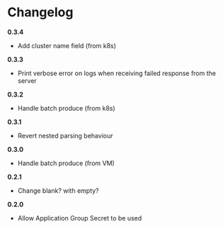 # Changelog

**0.3.4**

- Add cluster name field (from k8s)
  
**0.3.3**

- Print verbose error on logs when receiving failed response from the server

**0.3.2**

- Handle batch produce (from k8s)

**0.3.1**

- Revert nested parsing behaviour

**0.3.0**

- Handle batch produce (from VM)

**0.2.1**

- Change blank? with empty?

**0.2.0**

- Allow Application Group Secret to be used
